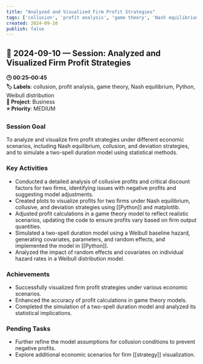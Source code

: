 ```yaml
---
title: "Analyzed and Visualized Firm Profit Strategies"
tags: ['collusion', 'profit analysis', 'game theory', 'Nash equilibrium', 'Python', 'Weibull distribution']
created: 2024-09-10
publish: false
---
```


## 📅 2024-09-10 — Session: Analyzed and Visualized Firm Profit Strategies

**🕒 00:25–00:45**  
**🏷️ Labels**: collusion, profit analysis, game theory, Nash equilibrium, Python, Weibull distribution  
**📂 Project**: Business  
**⭐ Priority**: MEDIUM  


### Session Goal
To analyze and visualize firm profit strategies under different economic scenarios, including Nash equilibrium, collusion, and deviation strategies, and to simulate a two-spell duration model using statistical methods.

### Key Activities
- Conducted a detailed analysis of collusive profits and critical discount factors for two firms, identifying issues with negative profits and suggesting model adjustments.
- Created plots to visualize profits for two firms under Nash equilibrium, collusive, and deviation strategies using [[Python]] and matplotlib.
- Adjusted profit calculations in a game theory model to reflect realistic scenarios, updating the code to ensure profits vary based on firm output quantities.
- Simulated a two-spell duration model using a Weibull baseline hazard, generating covariates, parameters, and random effects, and implemented the model in [[Python]].
- Analyzed the impact of random effects and covariates on individual hazard rates in a Weibull distribution model.

### Achievements
- Successfully visualized firm profit strategies under various economic scenarios.
- Enhanced the accuracy of profit calculations in game theory models.
- Completed the simulation of a two-spell duration model and analyzed its statistical implications.

### Pending Tasks
- Further refine the model assumptions for collusion conditions to prevent negative profits.
- Explore additional economic scenarios for firm [[strategy]] visualization.
